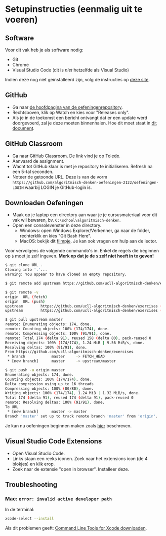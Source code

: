 # Setupinstructies (eenmalig uit te voeren)

## Software

Voor dit vak heb je als software nodig:

* Git
* Chrome
* Visual Studio Code (dit is *niet* hetzelfde als Visual Studio)

Indien deze nog niet geïnstalleerd zijn, volg de instructies op [deze site](https://ucleuvenlimburg.github.io/software/).

## GitHub

* Ga naar [de hoofdpagina van de oefeningenrepository](https://github.com/ucll-algoritmisch-denken/exercises).
* Rechtsboven, klik op Watch en kies voor "Releases only".
* Als je in de toekomst een bericht ontvangt dat er een update werd doorgevoerd, zal je deze moeten binnenhalen. Hoe dit moet staat in [dit document](usage.md).

## GitHub Classroom

* Ga naar GitHub Classroom. De link vind je op Toledo.
* Aanvaard de assignment.
* Wacht tot GitHub klaar is met je repository te initialiseren. Refresh na een 5-tal seconden.
* Noteer de getoonde URL. Deze is van de vorm `https://github.com/algoritmisch-denken-oefeningen-2122/oefeningen-LOGIN` waarbij LOGIN je GitHub-login is.

## Downloaden Oefeningen

* Maak op je laptop een directory aan waar je je cursusmateriaal voor dit vak wil bewaren, bv. `C:\school\algoritmisch-denken`.
* Open een consolevenster in deze directory.
  * Windows: open Windows Explorer/Verkenner, ga naar de folder, rechterklik en kies "Git Bash Here".
  * MacOS: bekijk dit [filmpje](https://www.youtube.com/watch?v=xsCCgITrrWI). Je kan ook vragen om hulp aan de lector.

Voor vervolgens de volgende commando's in.
Enkel de regels die beginnen op `$` moet je zelf ingeven.
**Merk op dat je de `$` zelf niet hoeft in te geven!**

```bash
$ git clone URL .
Cloning into '.'...
warning: You appear to have cloned an empty repository.

$ git remote add upstream https://github.com/ucll-algoritmisch-denken/exercises

$ git remote -v
origin  URL (fetch)
origin  URL (push)
upstream        https://github.com/ucll-algoritmisch-denken/exercises (fetch)
upstream        https://github.com/ucll-algoritmisch-denken/exercises (push)

$ git pull upstream master
remote: Enumerating objects: 174, done.
remote: Counting objects: 100% (174/174), done.
remote: Compressing objects: 100% (91/91), done.
remote: Total 174 (delta 91), reused 158 (delta 80), pack-reused 0
Receiving objects: 100% (174/174), 1.24 MiB | 9.56 MiB/s, done.
Resolving deltas: 100% (91/91), done.
From https://github.com/ucll-algoritmisch-denken/exercises
 * branch            master     -> FETCH_HEAD
 * [new branch]      master     -> upstream/master

$ git push -u origin master
Enumerating objects: 174, done.
Counting objects: 100% (174/174), done.
Delta compression using up to 16 threads
Compressing objects: 100% (80/80), done.
Writing objects: 100% (174/174), 1.24 MiB | 1.32 MiB/s, done.
Total 174 (delta 91), reused 174 (delta 91), pack-reused 0
remote: Resolving deltas: 100% (91/91), done.
To URL
 * [new branch]      master -> master
Branch 'master' set up to track remote branch 'master' from 'origin'.
```

Je kan nu oefeningen beginnen maken zoals [hier](usage.md) beschreven.

## Visual Studio Code Extensions

* Open Visual Studio Code.
* Links staan een reeks iconen. Zoek naar het extensions icon (de 4 blokjes) en klik erop.
* Zoek naar de extensie "open in browser". Installeer deze.

## Troubleshooting

### Mac: `error: invalid active developer path`

In de terminal:

```bash
xcode-select --install
```

Als dit problemen geeft: [Command Line Tools for Xcode downloaden](https://developer.apple.com/download/more/).
